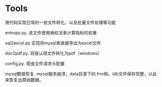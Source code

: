 # Tools
用代码实现日常的一些文件转化，以及批量文件处理等功能

entropy.py.  该文件使用熵权法来计算指标的权重

sql2excel.py	实现将mysql表直接导出为excel文件

doc2pdf.py.   将我认得文件转化为pdf（windows）

config.py.    爬虫文件请求头配置

mysql数据恢复.   mysql服务崩溃，data目录下的.frm和。idb文件保存完整，以此来恢复出原始数据。

